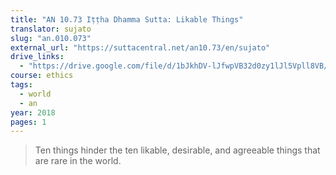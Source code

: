 ```yaml
---
title: "AN 10.73 Iṭṭha Dhamma Sutta: Likable Things"
translator: sujato
slug: "an.010.073"
external_url: "https://suttacentral.net/an10.73/en/sujato"
drive_links:
  - "https://drive.google.com/file/d/1bJkhDV-lJfwpVB32d0zy1lJl5Vpll8VB/view?usp=drivesdk"
course: ethics
tags:
  - world
  - an
year: 2018
pages: 1
---
```


> Ten things hinder the ten likable, desirable, and agreeable things that are rare in the world.

<!---->
